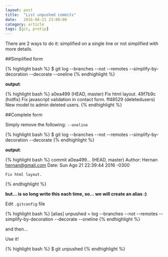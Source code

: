 ```yaml
---
layout: post
title:  "List unpushed commits"
date:   2016-08-21 23:00:00
category: article
tags: [git, protip]
---
```


There are 2 ways to do it: simplified on a single line or not simplified with more details.

##Simplified form

{% highlight bash %}
$ git log --branches --not --remotes --simplify-by-decoration --decorate --oneline
{% endhighlight %}

**output**:

{% highlight bash %}
a0ea499 (HEAD, master) Fix html layout.
49f7b9c (hotfix) Fix javascript validation in contact form.
ff48529 (deletedusers) New model to admin deleted users.
{% endhighlight %}

##Complete form

Simply remove the following: `--oneline`

{% highlight bash %}
$ git log --branches --not --remotes --simplify-by-decoration --decorate
{% endhighlight %}

**output**:

{% highlight bash %}
commit a0ea499... (HEAD, master)
Author: Hernan <hernan@gmail.com>
Date:   Sun Ago 21 22:39:44 2016 -0300

    Fix html layout.
{% endhighlight %}

**but... is so long write this each time, so... we will create an alias :)**

Edit `.gitconfig` file

{% highlight bash %}
[alias]
        unpushed = log --branches --not --remotes --simplify-by-decoration --decorate --oneline
{% endhighlight %}

and then...

Use it!

{% highlight bash %}
$ git unpushed
{% endhighlight %}
